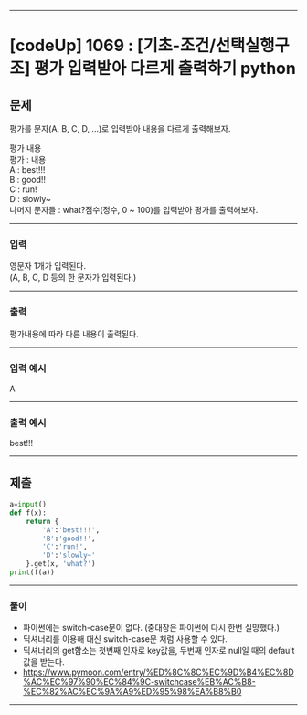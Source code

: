 

---

# [codeUp] 1069 : [기초-조건/선택실행구조] 평가 입력받아 다르게 출력하기 python


## 문제
 

평가를 문자(A, B, C, D, ...)로 입력받아 내용을 다르게 출력해보자.

평가 내용   
평가 : 내용   
A : best!!!   
B : good!!   
C : run!    
D : slowly~   
나머지 문자들 : what?점수(정수, 0 ~ 100)를 입력받아 평가를 출력해보자.


---
### 입력 


영문자 1개가 입력된다.   
(A, B, C, D 등의 한 문자가 입력된다.)


---
### 출력   

평가내용에 따라 다른 내용이 출력된다.

---
### 입력 예시

A

---
### 출력 예시

best!!!

---
제출
---
```python
a=input()
def f(x):
    return {
        'A':'best!!!',
        'B':'good!!',
        'C':'run!',
        'D':'slowly~'
    }.get(x, 'what?')
print(f(a))
```

---
### 풀이
* 파이썬에는 switch-case문이 없다. (중대장은 파이썬에 다시 한번 실망했다.)
* 딕셔너리를 이용해 대신 switch-case문 처럼 사용할 수 있다.
* 딕셔너리의 get함소는 첫번째 인자로 key값을, 두번째 인자로 null일 때의 default값을 받는다.
* https://www.pymoon.com/entry/%ED%8C%8C%EC%9D%B4%EC%8D%AC%EC%97%90%EC%84%9C-switchcase%EB%AC%B8-%EC%82%AC%EC%9A%A9%ED%95%98%EA%B8%B0
---
